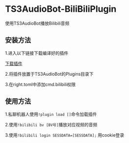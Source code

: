 # TS3AudioBot-BiliBiliPlugin

使用TS3AudioBot播放Bilibili音频



## 安装方法

1.进入以下链接下载编译好的插件

[下载插件](https://github.com/xxmod/TS3AudioBot-BiliBiliPlugin/blob/main/bin/Release/netcoreapp3.1/BilibiliPlugin.dll)

2.将插件放置于TS3AudioBot的Plugins目录下

3.在right.toml中添加cmd.bilibili权限



## 使用方法

1.私聊机器人使用`!plugin load []`命令加载插件

2.使用`!bilibili bv [BV号]`播放对应视频的音频

3.使用`!bilibili login SESSDATA=[SESSDATA];` 用cookie登录

